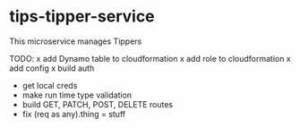# tips-tipper-service

This microservice manages Tippers

TODO:
x add Dynamo table to cloudformation
x add role to cloudformation
x add config
x build auth
- get local creds
- make run time type validation
- build GET, PATCH, POST, DELETE routes
- fix (req as any).thing = stuff